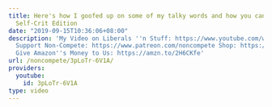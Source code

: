 ```yaml
---
title: Here's how I goofed up on some of my talky words and how you can not | Quickrise
  Self-Crit Edition
date: "2019-09-15T10:36:06+08:00"
description: 'My Video on Liberals ''n Stuff: https://www.youtube.com/watch?v=sXFNbwuBrY4
  Support Non-Compete: https://www.patreon.com/noncompete Shop: https://www.non-compete.com/shop/
  Give Amazon''s Money to Us: https://amzn.to/2H6CKfe'
url: /noncompete/3pLoTr-6V1A/
providers:
  youtube:
    id: 3pLoTr-6V1A
type: video
---
```

